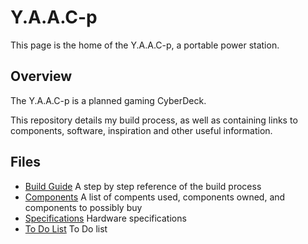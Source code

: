 <!-- ======================================== yaacpindex.md Start ======================================== -->


<!-- ------------------------------ Intro Start ------------------------------ -->

# Y.A.A.C-p

This page is the home of the Y.A.A.C-p, a portable power station.

<!-- ------------------------------ Intro End ------------------------------ -->


<!-- ------------------------------ Overview Start ------------------------------ -->

## Overview

The Y.A.A.C-p is a planned gaming CyberDeck.

This repository details my build process, as well as containing links to components, software, inspiration and other useful information.

<!-- ------------------------------ Overview End ------------------------------ -->


<!-- ------------------------------ Files Start ------------------------------ -->

## Files

* [Build Guide](yaacpbuild.md) A step by step reference of the build process
* [Components](yaacpcomponents.md) A list of compents used, components owned, and components to possibly buy
* [Specifications](yaacpspecs.md) Hardware specifications
* [To Do List](yaacptodo.md) To Do list

<!-- ------------------------------ Files End ------------------------------ -->


<!-- ------------------------------ Outro Start ------------------------------ -->

<!-- ------------------------------ Outro End ------------------------------ -->



<!-- ======================================== yaacpindex.md End ======================================== -->
